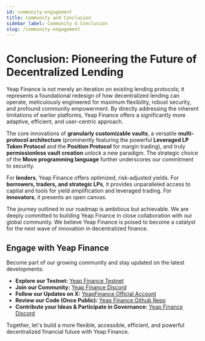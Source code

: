 ```yaml
---
id: community-engagement
title: Community and Conclusion
sidebar_label: Community & Conclusion
slug: /community-engagement
---
```


# Conclusion: Pioneering the Future of Decentralized Lending

Yeap Finance is not merely an iteration on existing lending protocols; it represents a foundational redesign of how decentralized lending can operate, meticulously engineered for maximum flexibility, robust security, and profound community empowerment. By directly addressing the inherent limitations of earlier platforms, Yeap Finance offers a significantly more adaptive, efficient, and user-centric approach.

The core innovations of **granularly customizable vaults**, a versatile **multi-protocol architecture** (prominently featuring the powerful **Leveraged LP Token Protocol** and the **Position Protocol** for margin trading), and truly **permissionless vault creation** unlock a new paradigm. The strategic choice of the **Move programming language** further underscores our commitment to security.

For **lenders**, Yeap Finance offers optimized, risk-adjusted yields. For **borrowers, traders, and strategic LPs**, it provides unparalleled access to capital and tools for yield amplification and leveraged trading. For **innovators**, it presents an open canvas.

The journey outlined in our roadmap is ambitious but achievable. We are deeply committed to building Yeap Finance in close collaboration with our global community. We believe Yeap Finance is poised to become a catalyst for the next wave of innovation in decentralized finance.

## Engage with Yeap Finance

Become part of our growing community and stay updated on the latest developments:

* **Explore our Testnet:** [Yeap Finance Testnet](https://app.testnet.yeap.finance/)
* **Join our Community:** [Yeap Finance Discord](https://discord.gg/6mE7CZ6v)
    <!-- * \[Telegram Group Link - TODO: Add Link\] -->
* **Follow our Updates on X:** [YeapFinance Official Account](https://x.com/YeapFinance)
    <!-- * \[Project Blog Link - TODO: Add Link\] -->
* **Review our Code (Once Public):** [Yeap Finance Github Repo](https://github.com/yeap-finance)
* **Contribute your Ideas & Participate in Governance:** [Yeap Finance Discord](https://discord.gg/6mE7CZ6v)

Together, let's build a more flexible, accessible, efficient, and powerful decentralized financial future with Yeap Finance.
